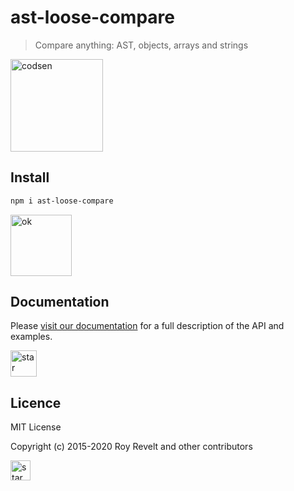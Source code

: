 # ast-loose-compare

> Compare anything: AST, objects, arrays and strings

<img src="https://codsen.com/images/png-codsen-1.png" width="148" alt="codsen" align="center">

## Install

```bash
npm i ast-loose-compare
```

<img src="https://codsen.com/images/png-codsen-ok.png" width="98" alt="ok" align="center">

## Documentation

Please [visit our documentation](https://codsen.com/os/ast-loose-compare/) for a full description of the API and examples.

<img src="https://codsen.com/images/png-codsen-star.png" width="42" alt="star" align="center">

## Licence

MIT License

Copyright (c) 2015-2020 Roy Revelt and other contributors

<img src="https://codsen.com/images/png-codsen-star-small.png" width="32" alt="star" align="center">
